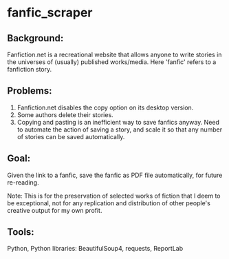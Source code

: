 # fanfic_scraper
## Background: 
Fanfiction.net is a recreational website that allows anyone to write stories in the universes of (usually) published works/media. Here 'fanfic' refers to a fanfiction story.  

## Problems: 
1) Fanfiction.net disables the copy option on its desktop version.
2) Some authors delete their stories. 
3) Copying and pasting is an inefficient way to save fanfics anyway. Need to automate the action of saving a story, and scale it so that any number of stories can be saved automatically. 

## Goal: 
Given the link to a fanfic, save the fanfic as PDF file automatically, for future re-reading.   

Note: This is for the preservation of selected works of fiction that I deem to be exceptional, not for any replication and distribution of other people's creative output for my own profit. 

## Tools:
Python, Python libraries: BeautifulSoup4, requests, ReportLab

